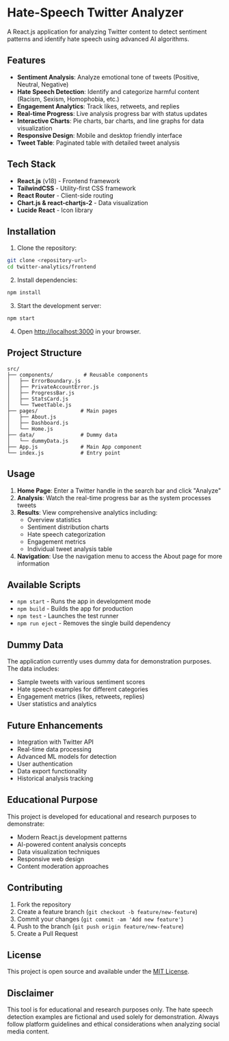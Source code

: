 # Hate-Speech Twitter Analyzer

A React.js application for analyzing Twitter content to detect sentiment patterns and identify hate speech using advanced AI algorithms.

## Features

- **Sentiment Analysis**: Analyze emotional tone of tweets (Positive, Neutral, Negative)
- **Hate Speech Detection**: Identify and categorize harmful content (Racism, Sexism, Homophobia, etc.)
- **Engagement Analytics**: Track likes, retweets, and replies
- **Real-time Progress**: Live analysis progress bar with status updates
- **Interactive Charts**: Pie charts, bar charts, and line graphs for data visualization
- **Responsive Design**: Mobile and desktop friendly interface
- **Tweet Table**: Paginated table with detailed tweet analysis

## Tech Stack

- **React.js** (v18) - Frontend framework
- **TailwindCSS** - Utility-first CSS framework
- **React Router** - Client-side routing
- **Chart.js & react-chartjs-2** - Data visualization
- **Lucide React** - Icon library

## Installation

1. Clone the repository:
```bash
git clone <repository-url>
cd twitter-analytics/frontend
```

2. Install dependencies:
```bash
npm install
```

3. Start the development server:
```bash
npm start
```

4. Open [http://localhost:3000](http://localhost:3000) in your browser.

## Project Structure

```
src/
├── components/          # Reusable components
│   ├── ErrorBoundary.js
│   ├── PrivateAccountError.js
│   ├── ProgressBar.js
│   ├── StatsCard.js
│   └── TweetTable.js
├── pages/              # Main pages
│   ├── About.js
│   ├── Dashboard.js
│   └── Home.js
├── data/               # Dummy data
│   └── dummyData.js
├── App.js              # Main App component
└── index.js            # Entry point
```

## Usage

1. **Home Page**: Enter a Twitter handle in the search bar and click "Analyze"
2. **Analysis**: Watch the real-time progress bar as the system processes tweets
3. **Results**: View comprehensive analytics including:
   - Overview statistics
   - Sentiment distribution charts
   - Hate speech categorization
   - Engagement metrics
   - Individual tweet analysis table
4. **Navigation**: Use the navigation menu to access the About page for more information

## Available Scripts

- `npm start` - Runs the app in development mode
- `npm build` - Builds the app for production
- `npm test` - Launches the test runner
- `npm run eject` - Removes the single build dependency

## Dummy Data

The application currently uses dummy data for demonstration purposes. The data includes:

- Sample tweets with various sentiment scores
- Hate speech examples for different categories
- Engagement metrics (likes, retweets, replies)
- User statistics and analytics

## Future Enhancements

- Integration with Twitter API
- Real-time data processing
- Advanced ML models for detection
- User authentication
- Data export functionality
- Historical analysis tracking

## Educational Purpose

This project is developed for educational and research purposes to demonstrate:

- Modern React.js development patterns
- AI-powered content analysis concepts
- Data visualization techniques
- Responsive web design
- Content moderation approaches

## Contributing

1. Fork the repository
2. Create a feature branch (`git checkout -b feature/new-feature`)
3. Commit your changes (`git commit -am 'Add new feature'`)
4. Push to the branch (`git push origin feature/new-feature`)
5. Create a Pull Request

## License

This project is open source and available under the [MIT License](LICENSE).

## Disclaimer

This tool is for educational and research purposes only. The hate speech detection examples are fictional and used solely for demonstration. Always follow platform guidelines and ethical considerations when analyzing social media content.